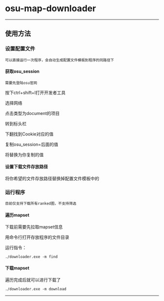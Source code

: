 # osu-map-downloader

------
## 使用方法

### 设置配置文件

    可以直接运行一次程序，会自动生成配置文件模板到程序的同路径下

#### 获取osu_session
    需要先登陆osu官网

按下ctrl+shift+I打开开发者工具

选择网络

点击类型为document的项目

转到标头栏

下翻找到Cookie对应的值

复制osu_session=后面的值

将<your-osu-session-cookie-value>替换为你复制的值

#### 设置下载文件存放路径

将你希望的文件存放路径替换掉配置文件模板中的<your-path>

### 运行程序

    目前仅支持下载所有ranked图，不支持筛选

#### 遍历mapset

下载前需要先拉取mapset信息

用命令行打开存放程序的文件目录

运行指令：

````[shell]
./downloader.exe -m find
````

#### 下载mapset

遍历完成后就可以进行下载了

````[shell]
./downloader.exe -m download
````

--------